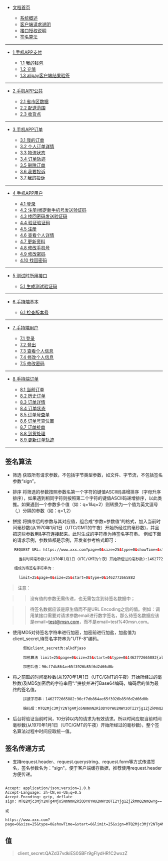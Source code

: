 <div mdin class="catalog">

- [文档首页](index.md)

	- [系统概述](index.md#系统概述)
	- [客户端请求说明](index.md#客户端请求说明)
	- [接口授权说明](接口授权说明.md)
	- [签名算法](签名算法.md)

---

- [1 手机APP支付](手机APP支付.md)

	- [1.1 我的钱包](手机APP支付.md#1.1我的钱包)
	- [1.2 充值](手机APP支付.md#1.2充值)
	- [1.3 alipay客户端结果验签](手机APP支付.md#1.3alipay客户端结果验签)

---
- [2 手机APP公共](手机APP公共.md)

	- [2.1 省市区数据](手机APP公共.md#2.1省市区数据)
	- [2.2 配送范围](手机APP公共.md#2.2配送范围)
	- [2.3 收货点](手机APP公共.md#2.3收货点)

---
- [3 手机APP订单](手机APP订单.md)

	- [3.1 我的订单](手机APP订单.md#3.1我的订单)
	- [3.2 个人订单详情](手机APP订单.md#3.2个人订单详情)
	- [3.3 物流状态](手机APP订单.md#3.3物流状态)
	- [3.4 订单轨迹](手机APP订单.md#3.4订单轨迹)
	- [3.5 删除订单](手机APP订单.md#3.5删除订单)
	- [3.6 我要投诉](手机APP订单.md#3.6我要投诉)
	- [3.7 我的投诉](手机APP订单.md#3.7我的投诉)

---
- [4 手机APP用户](手机APP用户.md)

	- [4.1 登录](手机APP用户.md#4.1登录)
	- [4.2 注册/绑定新手机号发送验证码](手机APP用户.md#4.2注册/绑定新手机号发送验证码)
	- [4.3 找回密码发送验证码](手机APP用户.md#4.3找回密码发送验证码)
	- [4.4 验证验证码](手机APP用户.md#4.4验证验证码)
	- [4.5 注册](手机APP用户.md#4.5注册)
	- [4.6 查看个人详情](手机APP用户.md#4.6查看个人详情)
	- [4.7 更新资料](手机APP用户.md#4.7更新资料)
	- [4.8 修改手机号](手机APP用户.md#4.8修改手机号)
	- [4.9 修改密码](手机APP用户.md#4.9修改密码)
	- [4.10 找回密码](手机APP用户.md#4.10找回密码)

---
- [5 测试时所用接口](测试时所用接口.md)

	- [5.1 生成测试验证码](测试时所用接口.md#5.1生成测试验证码)

---
- [6 手持端基本](手持端基本.md)

	- [6.1 检查版本号](手持端基本.md#6.1检查版本号)

---
- [7 手持端用户](手持端用户.md)

	- [7.1 登录](手持端用户.md#7.1登录)
	- [7.2 登出](手持端用户.md#7.2登出)
	- [7.3 查看个人信息](手持端用户.md#7.3查看个人信息)
	- [7.4 修改个人信息](手持端用户.md#7.4修改个人信息)
	- [7.5 修改密码](手持端用户.md#7.5修改密码)

---
- [8 手持端订单](手持端订单.md)

	- [8.1 当前订单](手持端订单.md#8.1当前订单)
	- [8.2 历史订单](手持端订单.md#8.2历史订单)
	- [8.3 订单详情](手持端订单.md#8.3订单详情)
	- [8.4 订单状态](手持端订单.md#8.4订单状态)
	- [8.5 订单号查单](手持端订单.md#8.5订单号查单)
	- [8.6 订单号查位置](手持端订单.md#8.6订单号查位置)
	- [8.7 订单接单](手持端订单.md#8.7订单接单)
	- [8.8 到货处理](手持端订单.md#8.8到货处理)
	- [8.9 更新订单轨迹](手持端订单.md#8.9更新订单轨迹)

---

</div>
<div mdin class="content">

## 签名算法

* 筛选
    获取所有请求参数，不包括字节类型参数，如文件、字节流，不包括签名参数“sign”。

* 排序
    将筛选的参数按照参数名第一个字符的键值ASCII码递增排序（字母升序排序），如果遇到相同字符则按照第二个字符的键值ASCII码递增排序，以此类推。如果遇到一个参数多个值（如：q=1&q=2）则转换为一个值为英文逗号（,）分隔的参数（如：q=1,2）
    
* 拼接
    将排序后的参数与其对应值，组合成“参数=参数值”的格式，加入当前时间毫秒数(从1970年1月1日（UTC/GMT的午夜）开始所经过的毫秒数)，并且把这些参数用&字符连接起来。此时生成的字符串为待签名字符串。
    例如下面的请求示例，参数值都是示例，开发者参考格式即可：
    
```html
    REQUEST URL: https://www.xxx.com?page=0&size=25&type=0&showTime=&start=0&limit=25
    
      当前时间毫秒数(从1970年1月1日（UTC/GMT的午夜）开始所经过的毫秒数):1462772665882
    
    组成的待签名字符串为：
    
      limit=25&page=0&size=25&start=0&type=0&1462772665882
```
    
> 注意：
         
>> 没有值的参数无需传递，也无需包含到待签名数据中；
         
>> 待签名数据应该是原生值而不是URL Encoding之后的值。例如：调用某接口需要对请求参数email进行数字签名，那么待签名数据应该是email=test@msn.com，而不是email=test%40msn.com。

* 使用MD5对待签名字符串进行加密，加密前进行加盐，加盐值为client_secret,待签名字符串为"UTF-8"编码。
    
```html
        假如client_secret为:alkdfjaso
    
        加盐算法 limit=25&page=0&size=25&start=0&type=0&1462772665882{alkdfjaso}
    
        加密后值：96cf7db864ae65f3926b85f6d2d66d0b
```
    
* 将之前取的时间毫秒数(从1970年1月1日（UTC/GMT的午夜）开始所经过的毫秒数)及MD5加密后的字符串用“:”拼接并进行Base64编码，编码后的值为最终的签名值。

```html
        拼接字符串：1462772665882:96cf7db864ae65f3926b85f6d2d66d0b
    
        编码后：MTQ2Mjc3MjY2NTg4Mjo5NmNmN2RiODY0YWU2NWYzOTI2Yjg1ZjZkMmQ2NmQwYg==
```
    
* 后台将验证当前时间，10分钟以内的请求为有效请求。所以时间应取当前时间毫秒数(从1970年1月1日（UTC/GMT的午夜）开始所经过的毫秒数)，整个签名算法过程中时间应取统一值。
    
## 签名传递方式

* 支持request.header、request.querystring、request.form等方式传递签名，签名参数名为："sign"。便于客户端缓存数据，推荐使用request.header方便传递。

``` 

Accept: application/json;version=1.0.b
Accept-Language: zh-CN,en-US;q=0.5
Accept-Encoding: gzip, deflate
sign: MTQ2Mjc3MjY2NTg4Mjo5NmNmN2RiODY0YWU2NWYzOTI2Yjg1ZjZkMmQ2NmQwYg==

或

https://www.xxx.com?page=0&size=25&type=0&showTime=&start=0&limit=25&sign=MTQ2Mjc3MjY2NTg4Mjo5NmNmN2RiODY0YWU2NWYzOTI2Yjg1ZjZkMmQ2NmQwYg==
```

## 值

> client_secret:QAZd37vdkiES0SBFr9gFIydHR1C2wxzZ

       


</div>
<div class="topAnchor">
  <a href="#">
    <span></span>
  </a>
</div>
